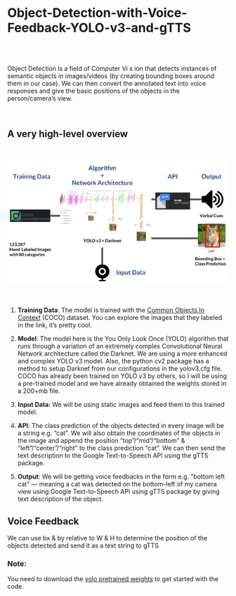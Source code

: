 # Object-Detection-with-Voice-Feedback-YOLO-v3-and-gTTS

<br>
<br>

Object Detection is a field of Computer Vi s ion that detects instances of semantic objects in images/videos (by creating bounding boxes around them in our case).
We can then convert the annotated text into voice responses and give the basic positions of the objects in the person/camera’s view.

<br>

## A very high-level overview

<br>

<p align="center">
 <img src = "overview.png">
</p> 

<br>

1. **Training Data**: The model is trained with the [Common Objects In Context](https://cocodataset.org/#explore) (COCO) dataset. You can explore the images that they
labeled in the link, it’s pretty cool.

2. **Model**: The model here is the You Only Look Once (YOLO) algorithm that runs through a variation of an extremely complex Convolutional Neural Network architecture 
called the Darknet. We are using a more enhanced and complex YOLO v3 model. Also, the python cv2 package has a method to setup Darknet from our configurations in the yolov3.cfg file. COCO has already been trained on YOLO v3 by others, so I will be using a pre-trained model and we have already obtained the weights stored in a 200+mb file.

3. **Input Data**: We will be using static images and feed them to this trained model.

4. **API**: The class prediction of the objects detected in every image will be a string e.g. “cat”. We will also obtain the coordinates of the objects in the image 
and append the position “top”/“mid”/“bottom” & “left”/“center”/“right” to the class prediction “cat”. We can then send the text description to the Google 
Text-to-Speech API using the gTTS package.

5. **Output**: We will be getting voice feedbacks in the form e.g. “bottom left cat” — meaning a cat was detected on the bottom-left of my camera view using Google Text-to-Speech
API using gTTS package by giving text description of the object.

## Voice Feedback

We can use bx & by relative to W & H to determine the position of the objects detected and send it as a text string to gTTS

### **Note**:
You need to download the [yolo pretrained weights](https://pjreddie.com/media/files/yolov3.weights) to get started with the code.
